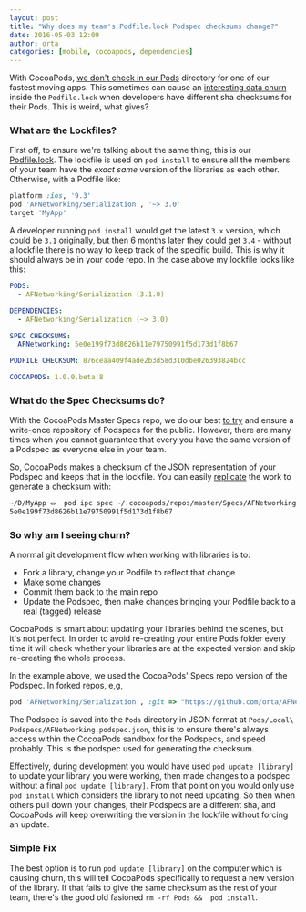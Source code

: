 ```yaml
---
layout: post
title: "Why does my team's Podfile.lock Podspec checksums change?"
date: 2016-05-03 12:09
author: orta
categories: [mobile, cocoapods, dependencies]
---
```


With CocoaPods, [we don't check in our Pods](https://github.com/artsy/eigen/issues/418) directory for one of our fastest moving apps. This sometimes can cause an [interesting data churn](https://github.com/artsy/eigen/pull/1464) inside the `Podfile.lock` when developers have different sha checksums for their Pods. This is weird, what gives?

<!-- more -->

### What are the Lockfiles?

First off, to ensure we're talking about the same thing, this is our [Podfile.lock](https://github.com/artsy/eigen/blob/master/Podfile.lock). The lockfile is used on `pod install` to ensure all the members of your team have the _exact same_ version of the libraries as each other. Otherwise, with a Podfile like:

```ruby
platform :ios, '9.3'
pod 'AFNetworking/Serialization', '~> 3.0'
target 'MyApp'
```

A developer running `pod install` would get the latest `3.x` version, which could be `3.1` originally, but then 6 months later they could get `3.4` - without a lockfile there is no way to keep track of the specific build. This is why it should always be in your code repo. In the case above my lockfile looks like this:

``` yaml
PODS:
  - AFNetworking/Serialization (3.1.0)

DEPENDENCIES:
  - AFNetworking/Serialization (~> 3.0)

SPEC CHECKSUMS:
  AFNetworking: 5e0e199f73d8626b11e79750991f5d173d1f8b67

PODFILE CHECKSUM: 876ceaa409f4ade2b3d58d310dbe026393824bcc

COCOAPODS: 1.0.0.beta.8
````

### What do the Spec Checksums do?

With the CocoaPods Master Specs repo, we do our best [to try](https://github.com/CocoaPods/Specs/pull/12199) and ensure a write-once repository of Podspecs for the public. However, there are many times when you cannot guarantee that every you have the same version of a Podspec as everyone else in your team.

So, CocoaPods makes a checksum of the JSON representation of your Podspec and keeps that in the lockfile. You can easily [replicate](https://github.com/CocoaPods/CocoaPods/issues/3371) the work to generate a checksum with:

``` sh
~/D/MyApp ⏛  pod ipc spec ~/.cocoapods/repos/master/Specs/AFNetworking/3.1.0/AFNetworking.podspec.json  | openssl sha1
5e0e199f73d8626b11e79750991f5d173d1f8b67
```

### So why am I seeing churn?

A normal git development flow when working with libraries is to:

* Fork a library, change your Podfile to reflect that change
* Make some changes
* Commit them back to the main repo
* Update the Podspec, then make changes bringing your Podfile back to a real (tagged) release

CocoaPods is smart about updating your libraries behind the scenes, but it's not perfect. In order to avoid re-creating your entire Pods folder every time it will check whether your libraries are at the expected version and skip re-creating the whole process.

In the example above, we used the CocoaPods' Specs repo version of the Podspec. In forked repos, e,g,

``` ruby
pod 'AFNetworking/Serialization', :git => "https://github.com/orta/AFNetworking.git", :commit => "6f31b5c7bcbd59d4dac7e92e215d3c2c22f3400e"
```

The Podspec is saved into the `Pods` directory in JSON format at `Pods/Local\ Podspecs/AFNetworking.podspec.json`, this is to ensure there's always access within the CocoaPods sandbox for the Podspecs, and speed probably. This is the podspec used for generating the checksum.

Effectively, during development you would have used `pod update [library]` to update your library you were working, then made changes to a podspec without a final `pod update [library]`. From that point on you would only use `pod install` which considers the library to not need updating. So then when others pull down your changes, their Podspecs are a different sha, and CocoaPods will keep overwriting the version in the lockfile without forcing an update.

### Simple Fix

The best option is to run `pod update [library]` on the computer which is causing churn, this will tell CocoaPods specifically to request a new version of the library. If that fails to give the same checksum as the rest of your team, there's the good old fasioned `rm -rf Pods &&  pod install`.

